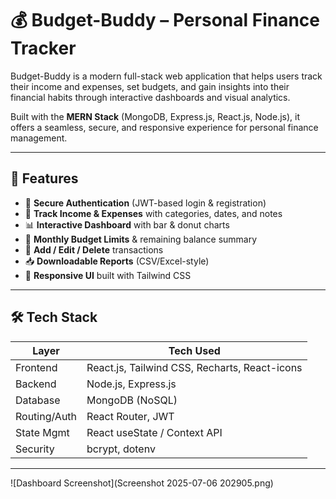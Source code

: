 # 💰 Budget-Buddy – Personal Finance Tracker

Budget-Buddy is a modern full-stack web application that helps users track their income and expenses, set budgets, and gain insights into their financial habits through interactive dashboards and visual analytics.

Built with the **MERN Stack** (MongoDB, Express.js, React.js, Node.js), it offers a seamless, secure, and responsive experience for personal finance management.

---

## 🌟 Features

- 🔐 **Secure Authentication** (JWT-based login & registration)
- 💸 **Track Income & Expenses** with categories, dates, and notes
- 📊 **Interactive Dashboard** with bar & donut charts
- 🧾 **Monthly Budget Limits** & remaining balance summary
- 🔄 **Add / Edit / Delete** transactions
- 📥 **Downloadable Reports** (CSV/Excel-style)
- 🎨 **Responsive UI** built with Tailwind CSS

---

## 🛠 Tech Stack

| Layer         | Tech Used              |
|---------------|------------------------|
| Frontend      | React.js, Tailwind CSS, Recharts, React-icons |
| Backend       | Node.js, Express.js    |
| Database      | MongoDB (NoSQL)        |
| Routing/Auth  | React Router, JWT      |
| State Mgmt    | React useState / Context API |
| Security      | bcrypt, dotenv         |

---

![Dashboard Screenshot](Screenshot 2025-07-06 202905.png)
